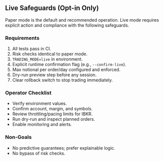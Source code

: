 ## Live Safeguards (Opt-in Only)

Paper mode is the default and recommended operation. Live mode requires explicit action and compliance with the following safeguards.

### Requirements
1. All tests pass in CI.
2. Risk checks identical to paper mode.
3. `TRADING_MODE=live` in environment.
4. Explicit runtime confirmation flag (e.g., `--confirm-live`).
5. Max notional per order/day configured and enforced.
6. Dry-run preview step before any session.
7. Clear rollback switch to stop trading immediately.

### Operator Checklist
- Verify environment values.
- Confirm account, margin, and symbols.
- Review throttling/pacing limits for IBKR.
- Run dry-run and inspect planned orders.
- Enable monitoring and alerts.

### Non-Goals
- No predictive guarantees; prefer explainable logic.
- No bypass of risk checks.


